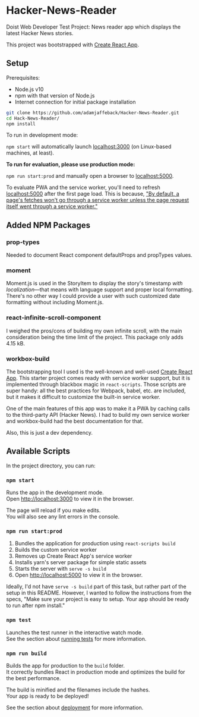 # Hacker-News-Reader
Doist Web Developer Test Project: News reader app which displays the latest Hacker News stories.

This project was bootstrapped with [Create React App](https://github.com/facebook/create-react-app).

## Setup

Prerequisites:
- Node.js v10
- npm with that version of Node.js
- Internet connection for initial package installation

```bash
git clone https://github.com/adamjaffeback/Hacker-News-Reader.git
cd Hack-News-Reader/
npm install
```

To run in development mode:

`npm start` will automatically launch [localhost:3000](localhost:3000) (on Linux-based machines, at least).


**To run for evaluation, please use production mode:**

`npm run start:prod` and manually open a browser to [localhost:5000](localhost:5000).

To evaluate PWA and the service worker, you'll need to refresh [localhost:5000](localhost:5000)
after the first page load. This is because, ["By default, a page's fetches won't
go through a service worker unless the page request itself went through a
service worker."](https://developers.google.com/web/fundamentals/primers/service-workers/lifecycle#the_first_service_worker)

## Added NPM Packages

### prop-types

Needed to document React component defaultProps and propTypes values.

### moment

Moment.js is used in the StoryItem to display the story's timestamp *with localization*—that means with language support and proper local formatting. There's no other way I could provide a user with such customized date formatting without including Moment.js.

### react-infinite-scroll-component

I weighed the pros/cons of building my own infinite scroll, with the main consideration being the time limit of the project. This package only adds 4.15 kB.

### workbox-build

The bootstrapping tool I used is the well-known and well-used [Create React App](https://github.com/facebook/create-react-app). This starter project comes ready with service worker support, but it is implemented through blackbox magic in `react-scripts`. Those scripts are super handy: all the best practices for Webpack, babel, etc. are included, but it makes it difficult to customize the built-in service worker.

One of the main features of this app was to make it a PWA by caching calls to the third-party API (Hacker News). I had to build my own service worker and workbox-build had the best documentation for that.

Also, this is just a dev dependency.

## Available Scripts

In the project directory, you can run:

### `npm start`

Runs the app in the development mode.<br>
Open [http://localhost:3000](http://localhost:3000) to view it in the browser.

The page will reload if you make edits.<br>
You will also see any lint errors in the console.

### `npm run start:prod`

1. Bundles the application for production using `react-scripts build`
1. Builds the custom service worker
1. Removes up Create React App's service worker
1. Installs yarn's server package for simple static assets
1. Starts the server with `serve -s build`
1. Open [http://localhost:5000](http://localhost:5000) to view it in the browser.

Ideally, I'd not have `serve -s build` part of this task, but rather part of the
setup in this README. However, I wanted to follow the instructions from the
specs, "Make sure your project is easy to setup. Your app should be ready to run
after npm install."

### `npm test`

Launches the test runner in the interactive watch mode.<br>
See the section about [running tests](https://facebook.github.io/create-react-app/docs/running-tests) for more information.

### `npm run build`

Builds the app for production to the `build` folder.<br>
It correctly bundles React in production mode and optimizes the build for the best performance.

The build is minified and the filenames include the hashes.<br>
Your app is ready to be deployed!

See the section about [deployment](https://facebook.github.io/create-react-app/docs/deployment) for more information.
